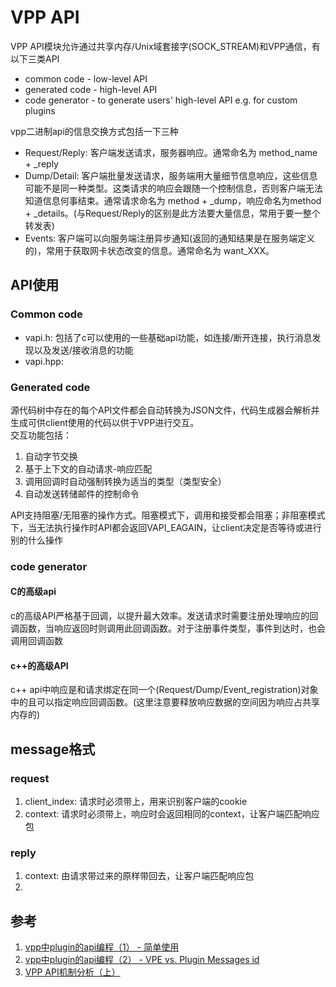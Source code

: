# VPP API
VPP API模块允许通过共享内存/Unix域套接字(SOCK_STREAM)和VPP通信，有以下三类API
- common code - low-level API
- generated code - high-level API
- code generator - to generate users' high-level API e.g. for custom plugins  

vpp二进制api的信息交换方式包括一下三种
- Request/Reply: 客户端发送请求，服务器响应。通常命名为 method_name + _reply
- Dump/Detail: 客户端批量发送请求，服务端用大量细节信息响应，这些信息可能不是同一种类型。这类请求的响应会跟随一个控制信息，否则客户端无法知道信息何事结束。通常请求命名为 method + _dump，响应命名为method + _details。(与Request/Reply的区别是此方法要大量信息，常用于要一整个转发表) 
- Events: 客户端可以向服务端注册异步通知(返回的通知结果是在服务端定义的)，常用于获取网卡状态改变的信息。通常命名为 want_XXX。
## API使用
### Common code
- vapi.h: 包括了c可以使用的一些基础api功能，如连接/断开连接，执行消息发现以及发送/接收消息的功能
- vapi.hpp: 
### Generated code
源代码树中存在的每个API文件都会自动转换为JSON文件，代码生成器会解析并生成可供client使用的代码以供于VPP进行交互。  
交互功能包括：
1. 自动字节交换
2. 基于上下文的自动请求-响应匹配
3. 调用回调时自动强制转换为适当的类型（类型安全）
4. 自动发送转储邮件的控制命令  

API支持阻塞/无阻塞的操作方式。阻塞模式下，调用和接受都会阻塞；非阻塞模式下，当无法执行操作时API都会返回VAPI_EAGAIN，让client决定是否等待或进行别的什么操作
### code generator
#### C的高级api
c的高级API严格基于回调，以提升最大效率。发送请求时需要注册处理响应的回调函数，当响应返回时则调用此回调函数。对于注册事件类型，事件到达时，也会调用回调函数
#### c++的高级API
c++ api中响应是和请求绑定在同一个(Request/Dump/Event_registration)对象中的且可以指定响应回调函数。(这里注意要释放响应数据的空间因为响应占共享内存的)
## message格式
### request
1. client_index: 请求时必须带上，用来识别客户端的cookie
2. context: 请求时必须带上，响应时会返回相同的context，让客户端匹配响应包
### reply
1. context: 由请求带过来的原样带回去，让客户端匹配响应包
2. 

## 参考
1. [vpp中plugin的api编程（1） - 简单使用](https://blog.51cto.com/zhangchixiang/2128565)
2. [vpp中plugin的api编程（2） - VPE vs. Plugin Messages id](https://blog.51cto.com/zhangchixiang/2128871)
3. [VPP API机制分析（上）](https://segmentfault.com/a/1190000019613730)